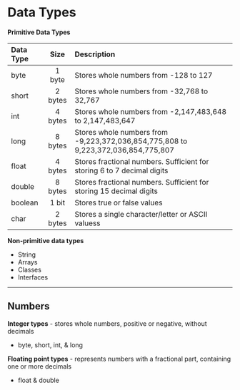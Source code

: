 # Data Types

**Primitive Data Types**

| Data Type      | Size | Description     |
| :---        |    :----:   | :--- |
| byte      | 1 byte       | Stores whole numbers from -128 to 127 |
| short   | 2 bytes        |  Stores whole numbers from -32,768 to 32,767 |
| int      | 4 bytes       |  Stores whole numbers from -2,147,483,648 to 2,147,483,647 |
| long   | 8 bytes        |  Stores whole numbers from -9,223,372,036,854,775,808 to 9,223,372,036,854,775,807 |
| float      | 4 bytes       | Stores fractional numbers. Sufficient for storing 6 to 7 decimal digits |
| double   | 8 bytes        |  Stores fractional numbers. Sufficient for storing 15 decimal digits |
| boolean      | 1 bit       | Stores true or false values |
| char   | 2 bytes        |  Stores a single character/letter or ASCII valuess |

**Non-primitive data types**

-  String
-  Arrays
-  Classes
-  Interfaces

---------------

## Numbers

**Integer types** - stores whole numbers, positive or negative, without decimals
-  byte, short, int, & long

**Floating point types** - represents numbers with a fractional part, containing one or more decimals
-  float & double
